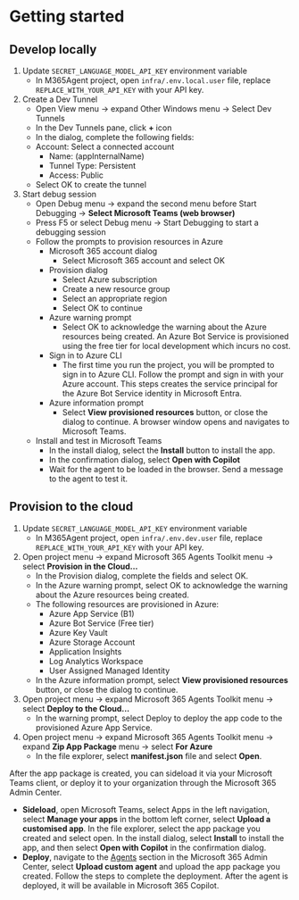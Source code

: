 # Getting started

## Develop locally

1. Update `SECRET_LANGUAGE_MODEL_API_KEY` environment variable
   - In M365Agent project, open `infra/.env.local.user` file, replace `REPLACE_WITH_YOUR_API_KEY` with your API key.
1. Create a Dev Tunnel
    - Open View menu -> expand Other Windows menu -> Select Dev Tunnels
    - In the Dev Tunnels pane, click **+** icon
    - In the dialog, complete the following fields:
    - Account: Select a connected account
      - Name: (appInternalName)
      - Tunnel Type: Persistent
      - Access: Public
    - Select OK to create the tunnel
1. Start debug session
    - Open Debug menu -> expand the second menu before Start Debugging -> **Select Microsoft Teams (web browser)**
    - Press F5 or select Debug menu -> Start Debugging to start a debugging session
    - Follow the prompts to provision resources in Azure
      - Microsoft 365 account dialog
        - Select Microsoft 365 account and select OK
      - Provision dialog
        - Select Azure subscription
        - Create a new resource group
        - Select an appropriate region
        -  Select OK to continue
      - Azure warning prompt
        - Select OK to acknowledge the warning about the Azure resources being created. An Azure Bot Service is provisioned using the free tier for local development which incurs no cost.
      - Sign in to Azure CLI
        - The first time you run the project, you will be prompted to sign in to Azure CLI. Follow the prompt and sign in with your Azure account. This steps creates the service principal for the Azure Bot Service identity in Microsoft Entra.
      - Azure information prompt
        - Select **View provisioned resources** button, or close the dialog to continue. A browser window opens and navigates to Microsoft Teams.
    - Install and test in Microsoft Teams
      - In the install dialog, select the **Install** button to install the app.
      - In the confirmation dialog, select **Open with Copilot**
      - Wait for the agent to be loaded in the browser. Send a message to the agent to test it.

## Provision to the cloud

1. Update `SECRET_LANGUAGE_MODEL_API_KEY` environment variable
   - In M365Agent project, open `infra/.env.dev.user` file, replace `REPLACE_WITH_YOUR_API_KEY` with your API key.
1. Open project menu -> expand Microsoft 365 Agents Toolkit menu -> select **Provision in the Cloud...**
    - In the Provision dialog, complete the fields and select OK.
    - In the Azure warning prompt, select OK to acknowledge the warning about the Azure resources being created.
    - The following resources are provisioned in Azure:
      - Azure App Service (B1)
      - Azure Bot Service (Free tier)
      - Azure Key Vault
      - Azure Storage Account
      - Application Insights
      - Log Analytics Workspace
      - User Assigned Managed Identity
    - In the Azure information prompt, select **View provisioned resources** button, or close the dialog to continue.
2. Open project menu -> expand Microsoft 365 Agents Toolkit menu -> select **Deploy to the Cloud...** 
    - In the warning prompt, select Deploy to deploy the app code to the provisioned Azure App Service.
3. Open project menu -> expand Microsoft 365 Agents Toolkit menu -> expand **Zip App Package** menu -> select **For Azure**
    - In the file explorer, select **manifest.json** file and select **Open**.

After the app package is created, you can sideload it via your Microsoft Teams client, or deploy it to your organization through the Microsoft 365 Admin Center.

- **Sideload**, open Microsoft Teams, select Apps in the left navigation, select **Manage your apps** in the bottom left corner, select **Upload a customised app**. In the file explorer, select the app package you created and select open. In the install dialog, select **Install** to install the app, and then select **Open with Copilot** in the confirmation dialog.
- **Deploy**, navigate to the [Agents](https://admin.microsoft.com/#/copilot/agents) section in the Microsoft 365 Admin Center, select **Upload custom agent** and upload the app package you created. Follow the steps to complete the deployment. After the agent is deployed, it will be available in Microsoft 365 Copilot.
